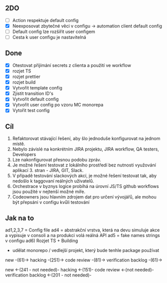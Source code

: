 ## 2DO

- [ ] Action respektuje default config
- [x] Neexposovat zbytečné věci v configu -> automation client default config
- [ ] Default config lze rozšířit user configem
- [ ] Cesta k user configu je nastavitelná

## Done

- [x] Otestovat příjímání secrets z clienta a použití ve workflow
- [x] rozjet TS
- [x] rozjet prettier
- [x] rozjet build
- [x] Vytvořit template config
- [x] Zjistit transition ID's
- [x] Vytvořit default config
- [x] Vytvořit user config po vzoru MC monorepa
- [x] Vytořit test config

## Cíl

1. Refaktorovat stávající řešení, aby šlo jednoduše konfigurovat na jednom místě.
2. Nebylo závislé na konkrétním JIRA projektu, JIRA workflow, QA testers, Developers
3. Lze nakonfigurovat přesnou podobu zpráv.
4. Je možné řešení testovat z lokálního prostředí bez nutnosti využování aplikací 3. stran - JIRA, GIT, Slack.
5. V případě testování slackových akcí, je možné řešení testovat tak, aby nedošlo k taggovaní reálných
   uživatelů.
6. Orchestrace v byznys logice probíhá na úrovní JS/TS github workflows jsou použité v nejtenší možné míře.
7. Codeowners jsou hlavním zdrojem dat pro určení vývojářů, ale mohou být přepsáni v configu kvůli testování

## Jak na to

ad1,2,3,7 = Config file ad4 = abstrakční vrstva, která na devu simuluje akce a vypisuje v consoli a na
produkci volá reálná API ad5 = fake names strings v configu ad6) Rozjet TS + Building

- udělat monorepo / vedlejší projekt, který bude tenhle package používat

new -(61)-> hacking -(251)-> code review -(81)-> verification backlog -(61)->

new <-(241 - not needed)- hacking <-(151)- code review <-(not needed)- verification backlog <-(201 - not
needed)-
